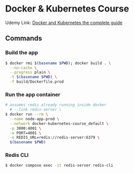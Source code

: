# Docker & Kubernetes Course

Udemy Link: [Docker and Kubernetes the complete guide](https://udemy.com/course/docker-and-kubernetes-the-complete-guide)

## Commands

### Build the app

```bash
$ docker rmi $(basename $PWD); docker build . \
  --no-cache \
  --progress plain \
  -t $(basename $PWD) \
  -f build/Dockerfile.prod
```

### Run the app container

```bash
# assumes redis already running inside docker
  # --link redis-server \
$ docker run --rm \
  --name node-app-prod \
  --network docker-kubernetes-course_default \
  -p 3000:4001 \
  -e PORT=4001 \
  -e REDIS_URL=redis://redis-server:6379 \
  $(basename $PWD)
```

### Redis CLI

```bash
$ docker compose exec -it redis-server redis-cli
```
